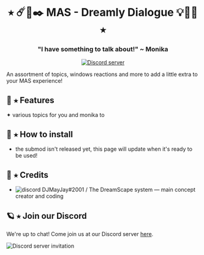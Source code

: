 <h1 align="center">⭑ ☄️🔮✒️ MAS - Dreamly Dialogue 💡💎💫 ⭑</h1>
<h3 align="center">"I have something to talk about!" ~ Monika</h3>
<p align="center">
  <a href="https://discord.gg/Tx23rczN8N">
    <img alt="Discord server" src="https://discordapp.com/api/guilds/957814201311694870/widget.png?style=shield">
  </a>
</p>

An assortment of topics, windows reactions and more to add a little extra to your MAS experience!

## 👑 ⭑ Features

✦ various topics for you and monika to 

## 👑 ⭑ How to install
  * the submod isn't released yet, this page will update when it's ready to be used!

## 🌙 ⭑ Credits

  * ![discord](.github/icons/discord.svg) DJMayJay#2001 / The DreamScape system
  — main concept creator and coding

## 🪐 ⭑ Join our Discord

We're up to chat! Come join us at our Discord server [here](https://discord.gg/Tx23rczN8N).

![Discord server invitation](https://discordapp.com/api/guilds/957814201311694870/widget.png?style=banner3)
